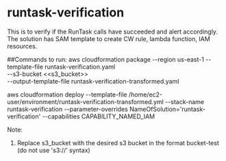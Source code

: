 # runtask-verification
This is to verify if the RunTask calls have succeeded and alert accordingly. The solution has SAM template to create CW rule, lambda function, IAM resources.

##Commands to run:
aws cloudformation package --region us-east-1 --template-file runtask-verification.yaml \
--s3-bucket <<s3_bucket>> \
--output-template-file runtask-verification-transformed.yaml

aws cloudformation deploy --template-file /home/ec2-user/environment/runtask-verification-transformed.yml --stack-name runtask-verification --parameter-overrides NameOfSolution='runtask-verification' --capabilities CAPABILITY_NAMED_IAM

Note:
1) Replace s3_bucket with the desired s3 bucket in the format bucket-test (do not use 's3://' syntax)

